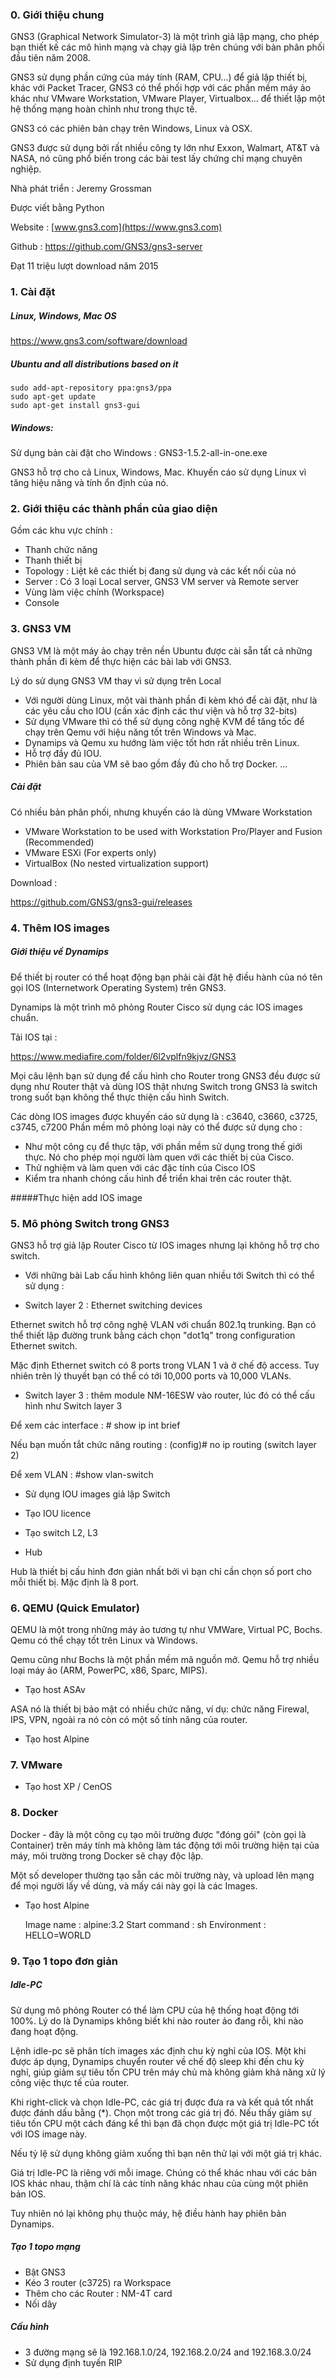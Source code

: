 ### 0. Giới thiệu chung

GNS3 (Graphical Network Simulator-3) là một trình giả lập mạng, cho phép bạn thiết kế các mô hình mạng và chạy giả lập trên chúng với bản phân phối đầu tiên năm 2008.

GNS3 sử dụng phần cứng của máy tính (RAM, CPU...) để giả lập thiết bị, khác với Packet Tracer, GNS3 có thể phối hợp với các phần mềm máy ảo khác như VMware Workstation, VMware Player, Virtualbox... để thiết lập một hệ thống mạng hoàn chỉnh như trong thực tế.

GNS3 có các phiên bản chạy trên Windows, Linux và OSX. 

GNS3 được sử dụng bởi rất nhiều công ty lớn như Exxon, Walmart, AT&T và NASA, nó cũng phổ biến trong các bài test lấy chứng chỉ mạng chuyên nghiệp.

Nhà phát triển :  	Jeremy Grossman

Được viết bằng Python 

Website :  	[www.gns3.com](https://www.gns3.com)

Github : https://github.com/GNS3/gns3-server

Đạt 11 triệu lượt download năm 2015 


### 1. Cài đặt

##### Linux, Windows, Mac OS

https://www.gns3.com/software/download

##### Ubuntu and all distributions based on it 

	sudo add-apt-repository ppa:gns3/ppa
	sudo apt-get update
	sudo apt-get install gns3-gui
	
##### Windows: 

Sử dụng bản cài đặt cho Windows : GNS3-1.5.2-all-in-one.exe

GNS3 hỗ trợ cho cả Linux, Windows, Mac. Khuyến cáo sử dụng Linux vì tăng hiệu năng và tính ổn định của nó.

### 2. Giới thiệu các thành phần của giao diện 

Gồm các khu vực chính :
- Thanh chức năng
- Thanh thiết bị 
- Topology : Liệt kê các thiết bị đang sử dụng và các kết nối của nó
- Server : Có 3 loại Local server, GNS3 VM server và Remote server 
- Vùng làm việc chính (Workspace)
- Console


### 3. GNS3 VM
GNS3 VM là một máy ảo chạy trên nền Ubuntu được cài sẵn tất cả những thành phần đi kèm để thực hiện các bài lab với GNS3.

Lý do sử dụng GNS3 VM thay vì sử dụng trên Local
- Với người dùng Linux, một vài thành phần đi kèm khó để cài đặt, như là các yêu cầu cho IOU (cần xác định các thư viện và hỗ trợ 32-bits)
- Sử dụng VMware thì có thể sử dụng công nghệ KVM để tăng tốc để chạy trên Qemu với hiệu năng tốt trên Windows và Mac.
- Dynamips và Qemu xu hướng làm việc tốt hơn rất nhiều trên Linux.
- Hỗ trợ đầy đủ IOU.
- Phiên bản sau của VM sẽ bao gồm đầy đủ cho hỗ trợ Docker.
...

##### Cài đặt 

Có nhiều bản phân phối, nhưng khuyến cáo là dùng VMware Workstation

- VMware Workstation to be used with Workstation Pro/Player and Fusion (Recommended)
- VMware ESXi (For experts only)
- VirtualBox (No nested virtualization support)

Download : 

https://github.com/GNS3/gns3-gui/releases 



### 4. Thêm IOS images 

##### Giới thiệu về Dynamips

Để thiết bị router có thể hoạt động bạn phải cài đặt hệ điều hành của nó tên gọi IOS (Internetwork Operating System) trên GNS3.

Dynamips là một trình mô phỏng Router Cisco sử dụng các IOS images chuẩn. 

Tải IOS tại : 

https://www.mediafire.com/folder/6l2vplfn9kjvz/GNS3

Mọi câu lệnh bạn sử dụng để cấu hình cho Router trong GNS3 đều được sử dụng như Router thật và dùng IOS thật nhưng Switch trong GNS3 là switch trong suốt bạn không thể thực thiện cấu hình Switch.

Các dòng IOS images được khuyến cáo sử dụng là :  c3640, c3660, c3725, c3745, c7200 
Phần mềm mô phỏng loại này có thể được sử dụng cho :
- Như một công cụ để thực tập, với phần mềm sử dụng trong thế giới thực. Nó cho phép mọi người làm quen với các thiết bị của Cisco.
- Thử nghiệm và làm quen với các đặc tính của Cisco IOS 
- Kiểm tra nhanh chóng cấu hình để triển khai trên các router thật.

#####Thực hiện add IOS image 

### 5. Mô phỏng Switch trong GNS3

GNS3 hỗ trợ giả lập Router Cisco từ IOS images nhưng lại không hỗ trợ cho switch.

- Với những bài Lab cấu hình không liên quan nhiều tới Switch thì có thể sử dụng :
+ Switch layer 2 : Ethernet switching devices 

Ethernet switch hỗ trợ công nghệ VLAN với chuẩn 802.1q trunking. Bạn có thể thiết lập đường trunk bằng cách chọn "dot1q" trong configuration Ethernet switch. 

Mặc định Ethernet switch có 8 ports trong VLAN 1 và ở chế độ access. Tuy nhiên trên lý thuyết bạn có thể có tới 10,000 ports và 10,000 VLANs.

+ Switch layer 3 : thêm module NM-16ESW vào router, lúc đó có thể cấu hình như Switch layer 3

Để xem các interface : # show ip int brief

Nếu bạn muốn tắt chức năng routing : (config)# no ip routing (switch layer 2)

Để xem VLAN : #show vlan-switch

- Sử dụng IOU images giả lập Switch

+ Tạo IOU licence

+ Tạo switch L2, L3

- Hub

Hub là thiết bị cấu hình đơn giản nhất bởi vì bạn chỉ cần chọn số port cho mỗi thiết bị. Mặc định là 8 port.

### 6. QEMU (Quick Emulator)

QEMU là một trong những máy ảo tương tự như VMWare, Virtual PC, Bochs. Qemu có thể chạy tốt trên Linux và Windows. 

Qemu cũng như Bochs là một phần mềm mã nguồn mở. Qemu hỗ trợ nhiều loại máy ảo (ARM, PowerPC, x86, Sparc, MIPS).

- Tạo host ASAv

ASA nó là thiết bị bảo mật có nhiều chức năng, ví dụ: chức năng Firewal, IPS, VPN, ngoài ra nó còn có một số tính năng của router.

- Tạo host Alpine 

### 7. VMware 
- Tạo host XP / CenOS

### 8. Docker

Docker - đây là một công cụ tạo môi trường được "đóng gói" (còn gọi là Container) trên máy tính mà không làm tác động tới môi trường hiện tại của máy, môi trường trong Docker sẽ chạy độc lập.

Một số developer thường tạo sẵn các môi trường này, và upload lên mạng để mọi người lấy về dùng, và mấy cái này gọi là các Images.


- Tạo host Alpine 

	Image name : alpine:3.2 
	Start command : sh 
	Environment : HELLO=WORLD

### 9. Tạo 1 topo đơn giản

##### Idle-PC
Sử dụng mô phỏng Router có thể làm CPU của hệ thống hoạt động tới 100%. Lý do là Dynamips không biết khi nào router ảo đang rỗi, khi nào đang hoạt động.

Lệnh idle-pc sẽ phân tích images xác định chu kỳ nghỉ của IOS. Một khi được áp dụng, Dynamips chuyển router về chế độ sleep khi đến chu kỳ nghỉ, giúp giảm sự tiêu tốn CPU trên máy chủ mà không giảm khả năng xử lý công việc thực tế của router.
 
Khi right-click và chọn Idle-PC, các giá trị được đưa ra và kết quả tốt nhất được đánh dấu bằng (*). Chọn một trong các giá trị đó. Nếu thấy giảm sự tiêu tốn CPU một cách đáng kể thì bạn đã chọn được một giá trị Idle-PC tốt với IOS image này.

Nếu tỷ lệ sử dụng không giảm xuống thì bạn nên thử lại với một giá trị khác.

Giá trị Idle-PC là riêng với mỗi image. Chúng có thể khác nhau với các bản IOS khác nhau, thậm chí là các tính năng khác nhau của cùng một phiên bản IOS.

Tuy nhiên nó lại không phụ thuộc máy, hệ điều hành hay phiên bản Dynamips.

##### Tạo 1 topo mạng 
- Bật GNS3
- Kéo 3 router (c3725) ra Workspace 
- Thêm cho các Router : NM-4T card 
- Nối dây

##### Cấu hình 
- 3 đường mạng sẽ là 192.168.1.0/24, 192.168.2.0/24 and 192.168.3.0/24
- Sử dụng định tuyến RIP






